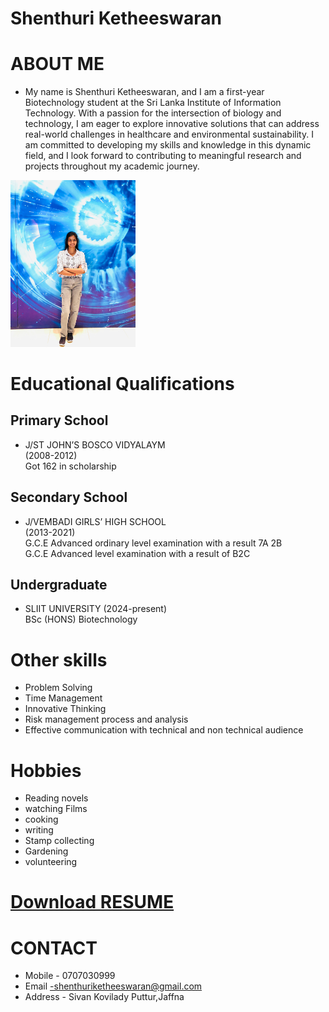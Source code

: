 # Shenthuri Ketheeswaran


# ABOUT ME
* My name is Shenthuri Ketheeswaran, and I am a first-year Biotechnology student at the Sri Lanka Institute of Information Technology. With a passion for the intersection of biology and technology, I am eager to explore innovative solutions that can address real-world challenges in healthcare and environmental sustainability. I am committed to developing my skills and knowledge in this dynamic field, and I look forward to contributing to meaningful research and projects throughout my academic journey. 

<img src="image1.jpg" alt="drawing" width="200"/>


# Educational Qualifications
## Primary School
* J/ST JOHN’S BOSCO VIDYALAYM<br>
 (2008-2012)
<br> Got 162 in scholarship

## Secondary School
* J/VEMBADI GIRLS’ HIGH SCHOOL<br>
 (2013-2021)
  <br>G.C.E Advanced ordinary level
 examination with a result 7A 2B<br>
  G.C.E Advanced level 
examination with a result of B2C 

## Undergraduate
* SLIIT UNIVERSITY (2024-present)<br>
 BSc (HONS) Biotechnology




 # Other skills
  * Problem Solving
  * Time Management
  * Innovative Thinking
  * Risk management process and analysis
  * Effective communication with technical and non technical audience
 
 # Hobbies

 * Reading novels
 * watching Films
 * cooking
 * writing
 * Stamp collecting
 * Gardening
 * volunteering

# [Download RESUME ](https://github.com/shenthu0306/shenthu0306.github.io/blob/1bc1c4597c72aba7b53f16df7c21e1e4df4e65ac/CV.pdf)
# CONTACT 
* Mobile - 0707030999
* Email -shenthuriketheeswaran@gmail.com
* Address - Sivan Kovilady Puttur,Jaffna



